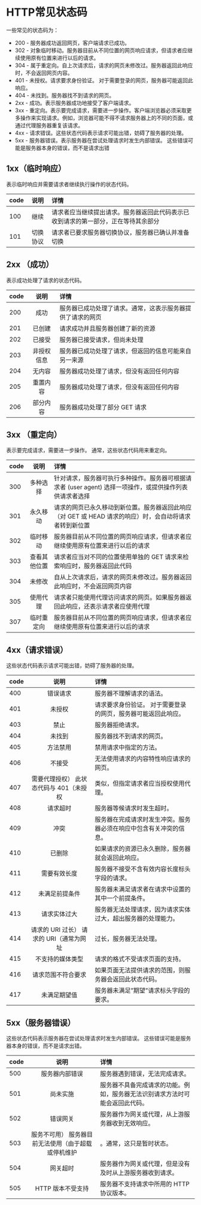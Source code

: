 # HTTP常见状态码

一些常见的状态码为：

- 200 - 服务器成功返回网页，客户端请求已成功。
- 302 - 对象临时移动。服务器目前从不同位置的网页响应请求，但请求者应继续使用原有位置来进行以后的请求。
- 304 - 属于重定向。自上次请求后，请求的网页未修改过。服务器返回此响应时，不会返回网页内容。
- 401 - 未授权。请求要求身份验证。 对于需要登录的网页，服务器可能返回此响应。
- 404 - 未找到。服务器找不到请求的网页。
- 2xx - 成功。表示服务器成功地接受了客户端请求。
- 3xx - 重定向。表示要完成请求，需要进一步操作。客户端浏览器必须采取更多操作来实现请求。例如，浏览器可能不得不请求服务器上的不同的页面，或通过代理服务器重复该请求。
- 4xx - 请求错误。这些状态代码表示请求可能出错，妨碍了服务器的处理。
- 5xx - 服务器错误。表示服务器在尝试处理请求时发生内部错误。 这些错误可能是服务器本身的错误，而不是请求出错
  
## 1xx（临时响应）
表示临时响应并需要请求者继续执行操作的状态代码。

| code        | 说明           | 详情  |
| ------------- |:-------------:|:-----|
| 100      | 继续 | 请求者应当继续提出请求。服务器返回此代码表示已收到请求的第一部分，正在等待其余部分 |
| 101      | 切换协议   |   请求者已要求服务器切换协议，服务器已确认并准备切换 |

## 2xx （成功）
表示成功处理了请求的状态代码。

| code        | 说明           | 详情  |
| ------------- |:-------------:|:-----|
| 200      | 成功 | 服务器已成功处理了请求。通常，这表示服务器提供了请求的网页 |
| 201      | 已创建   |   请求成功并且服务器创建了新的资源 |
| 202      | 已接受   |   服务器已接受请求，但尚未处理 |
| 203      | 非授权信息   |   服务器已成功处理了请求，但返回的信息可能来自另一来源 |
| 204      | 无内容   |   服务器成功处理了请求，但没有返回任何内容 |
| 205      | 重置内容   |   服务器成功处理了请求，但没有返回任何内容 |
| 206      | 部分内容   |   服务器成功处理了部分 GET 请求 |


## 3xx （重定向）
表示要完成请求，需要进一步操作。 通常，这些状态代码用来重定向。

| code        | 说明           | 详情  |
| ------------- |:-------------:|:-----|
| 300      | 多种选择 | 针对请求，服务器可执行多种操作。服务器可根据请求者 (user agent) 选择一项操作，或提供操作列表供请求者选择 |
| 301      | 永久移动   |    请求的网页已永久移动到新位置。服务器返回此响应（对 GET 或 HEAD 请求的响应）时，会自动将请求者转到新位置 |
| 302      | 临时移动   |   服务器目前从不同位置的网页响应请求，但请求者应继续使用原有位置来进行以后的请求 |
| 303      | 查看其他位置   |   请求者应当对不同的位置使用单独的 GET 请求来检索响应时，服务器返回此代码 |
| 304      | 未修改   |   自从上次请求后，请求的网页未修改过。服务器返回此响应时，不会返回网页内容 |
| 305      | 使用代理   |   请求者只能使用代理访问请求的网页。如果服务器返回此响应，还表示请求者应使用代理 |
| 307      | 临时重定向   |   服务器目前从不同位置的网页响应请求，但请求者应继续使用原有位置来进行以后的请求 |

## 4xx（请求错误）
这些状态代码表示请求可能出错，妨碍了服务器的处理。

| code        | 说明           | 详情  |
| ------------- |:-------------:|:-----|
| 400| 错误请求 | 服务器不理解请求的语法。 |
| 401| 未授权 | 请求要求身份验证。 对于需要登录的网页，服务器可能返回此响应。 |
| 403| 禁止 | 服务器拒绝请求。 |
| 404| 未找到 | 服务器找不到请求的网页。 |
| 405| 方法禁用 | 禁用请求中指定的方法。 |
| 406| 不接受 | 无法使用请求的内容特性响应请求的网页。 |
| 407| 需要代理授权） 此状态代码与 401（未授权 | 类似，但指定请求者应当授权使用代理。 |
| 408| 请求超时 | 服务器等候请求时发生超时。 |
| 409| 冲突 | 服务器在完成请求时发生冲突。服务器必须在响应中包含有关冲突的信息。 |
| 410| 已删除 | 如果请求的资源已永久删除，服务器就会返回此响应。 |
| 411| 需要有效长度 | 服务器不接受不含有效内容长度标头字段的请求。 |
| 412| 未满足前提条件 | 服务器未满足请求者在请求中设置的其中一个前提条件。 |
| 413| 请求实体过大 | 服务器无法处理请求，因为请求实体过大，超出服务器的处理能力。 |
| 414| 请求的 URI 过长） 请求的 URI（通常为网址 | 过长，服务器无法处理。 |
| 415| 不支持的媒体类型 | 请求的格式不受请求页面的支持。 |
| 416| 请求范围不符合要求 | 如果页面无法提供请求的范围，则服务器会返回此状态代码。 |
| 417| 未满足期望值 | 服务器未满足”期望”请求标头字段的要求。 |

## 5xx（服务器错误）
这些状态代码表示服务器在尝试处理请求时发生内部错误。 
这些错误可能是服务器本身的错误，而不是请求出错。

| code        | 说明           | 详情  |
| ------------- |:-------------:|:-----|
| 500| 服务器内部错误 | 服务器遇到错误，无法完成请求。 |
| 501| 尚未实施 | 服务器不具备完成请求的功能。例如，服务器无法识别请求方法时可能会返回此代码。 |
| 502| 错误网关 | 服务器作为网关或代理，从上游服务器收到无效响应。 |
| 503| 服务不可用） 服务器目前无法使用（由于超载或停机维护 | 。通常，这只是暂时状态。 |
| 504| 网关超时 | 服务器作为网关或代理，但是没有及时从上游服务器收到请求。 |
| 505| HTTP 版本不受支持 | 服务器不支持请求中所用的 HTTP 协议版本。 |
